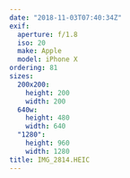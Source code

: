```yaml
---
date: "2018-11-03T07:40:34Z"
exif:
  aperture: f/1.8
  iso: 20
  make: Apple
  model: iPhone X
ordering: 81
sizes:
  200x200:
    height: 200
    width: 200
  640w:
    height: 480
    width: 640
  "1280":
    height: 960
    width: 1280
title: IMG_2814.HEIC
---
```

